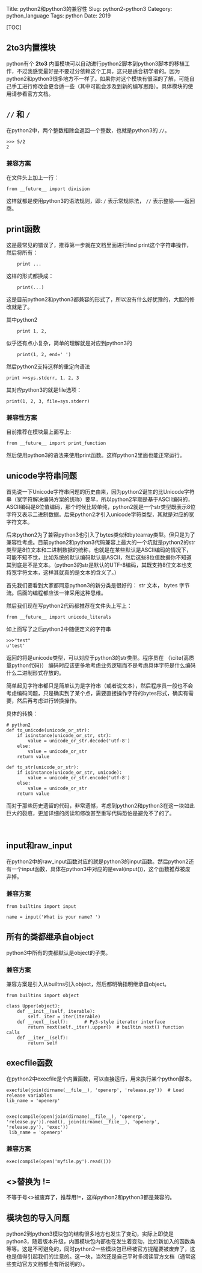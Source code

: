 Title: python2和python3的兼容性
Slug: python2-python3
Category: python_language
Tags: python
Date: 2019

[TOC]

## 2to3内置模块

python有个 **2to3** 内置模块可以自动进行python2脚本到python3脚本的移植工作，不过我感觉最好是不要过分依赖这个工具，这只是适合初学者的。因为python2和python3很多地方不一样了。如果你对这个模块有很深的了解，可能自己手工进行修改会更合适一些（其中可能会涉及到新的编写思路）。具体模块的使用请参看官方文档。

## `//` 和 `/`

在python2中，两个整数相除会返回一个整数，也就是python3的 `//`。
```
>>> 5/2
2
```

### 兼容方案
在文件头上加上一行：

```
from __future__ import division
```


这样就都是使用python3的语法规则，即:  `/` 表示常规除法， `//` 表示整除——返回商。

## print函数
这是最常见的错误了，推荐第一步就在文档里面进行find print这个字符串操作，然后将所有：

```
    print ...
```


这样的形式都换成：
```
    print(...)
```


这是目前python2和python3都兼容的形式了，所以没有什么好犹豫的，大胆的修改就是了。

其中python2 
```
    print 1, 2,
```


似乎还有点小复杂，简单的理解就是对应到python3的
```
    print(1, 2, end=' ')
```


然后python2支持这样的重定向语法 
```
print >>sys.stderr, 1, 2, 3
```


其对应python3的就是file选项： 
```
print(1, 2, 3, file=sys.stderr)
```

### 兼容性方案

目前推荐在模块最上面写上:
```
from __future__ import print_function
```

然后使用python3的语法来使用print函数。这样python2里面也能正常运行。

## unicode字符串问题
首先说一下Unicode字符串问题的历史由来，因为python2诞生的比Unicode字符串（宽字符解决编码方案的统称）要早，所以python2早期是基于ASCII编码的，ASCII编码是8位值编码，那个时候比较单纯，python2就是一个str类型既表示8位字符又表示二进制数据。后来python2才引入unicode字符类型，其就是对应的宽字符文本。

后来python2为了兼容python3也引入了bytes类似和bytearray类型。但只是为了兼容性考虑。目前python2和python3代码兼容上最大的一个坑就是python2的str类型是8位文本和二进制数据的统称，也就是在某些默认是ASCII编码的情况下，可能不知不觉，比如系统的默认编码默认是ASCII，然后这些8位值数据你不知道其到底是不是文本。（python3的str是默认的UTF-8编码，其既支持8位文本也支持宽字符文本，这样其就真的是文本的含义了。）

首先我们要看到大家都同意python3的新分类是很好的： str 文本， bytes 字节流。后面的编程都应该一律采用这种思维。

然后我们现在写python2代码都推荐在文件头上写上：
```
from __future__ import unicode_literals
```

如上面写了之后python2中随便定义的字符串

```
>>>"test"
u'test'
```
返回的将是unicode类型，可以对应于python3的str类型。程序员在 （\cite{高质量python代码}） 编码时应该更多地考虑业务逻辑而不是考虑具体字符是什么编码什么二进制形式存放的。

简单起见字符串都只是简单认为是字符串（或者说文本），然后程序员一般也不会考虑编码问题，只是确实到了某个点，需要直接操作字符的bytes形式，确实有需要，然后再考虑进行转换操作。

具体的转换：

```
# python2
def to_unicode(unicode_or_str):
    if isinstance(unicode_or_str, str):
        value = unicode_or_str.decode('utf-8')
    else:
        value = unicode_or_str
    return value
    
def to_str(unicode_or_str):
    if isinstance(unicode_or_str, unicode):
        value = unicode_or_str.encode('utf-8')
    else:
        value = unicode_or_str
    return value
```

而对于那些历史遗留的代码，非常遗憾，考虑到python2和python3在这一块如此巨大的裂痕，更加详细的阅读和修改甚至重写代码恐怕是避免不了的了。


​    

## input和raw_input

在python2中的raw_input函数对应的就是python3的input函数。然后python2还有一个input函数，具体在python3中对应的是eval(input())，这个函数推荐被废弃掉。

### 兼容方案

```
from builtins import input

name = input('What is your name? ')
```



## 所有的类都继承自object
python3中所有的类都默认是object的子类。

### 兼容方案

兼容方案是引入从builtns引入object，然后都明确指明继承自object。
```
from builtins import object

class Upper(object):
    def __init__(self, iterable):
        self._iter = iter(iterable)
    def __next__(self):      # Py3-style iterator interface
        return next(self._iter).upper()  # builtin next() function calls
    def __iter__(self):
        return self
```




## execfile函数

在python2中execfile是个内置函数，可以直接运行，用来执行某个python脚本。

```
execfile(join(dirname(__file__), 'openerp', 'release.py'))  # Load release variables
lib_name = 'openerp'


exec(compile(open(join(dirname(__file__), 'openerp', 'release.py')).read(), join(dirname(__file__), 'openerp', 'release.py'), 'exec')) 
 lib_name = 'openerp'
```

### 兼容方案

```
exec(compile(open('myfile.py').read()))
```

## <>替换为 !=

不等于号<>被废弃了，推荐用!=，这样python2和python3都是兼容的。



## 模块包的导入问题

python2到python3模块包的结构很多地方也发生了变动，实际上即使是python3，随着版本升级，内置模块包内部也在发生着变动，比如新加入的函数类等等。这是不可避免的，同时python2一些模块包已经被官方提醒要被废弃了，这也是值得引起我们的注意的。这一块，当然还是自己平时多阅读官方文档（通常这些变动官方文档都会有所说明的）。


